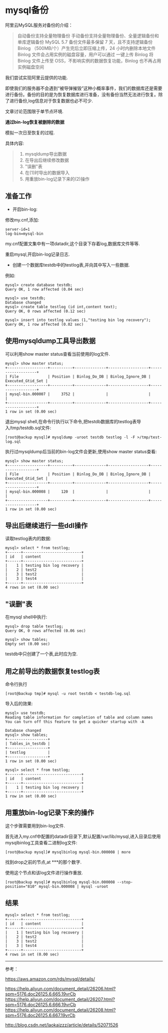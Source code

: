 # mysql备份

阿里云MySQL服务对备份的介绍：

>自动备份支持全量物理备份
>手动备份支持全量物理备份、全量逻辑备份和单库逻辑备份
>MySQL 5.7 备份文件最多保留 7 天，且不支持逻辑备份
>Binlog （500MB/个）产生完后立即压缩上传，24 小时内删除本地文件
>Binlog 文件会占用实例的磁盘容量，用户可以通过 一键上传 Binlog 将 Binlog 文件上传至 OSS，不影响实例的数据恢复功能，Binlog 也不再占用实例磁盘空间

我们尝试实现阿里云提供的功能.

即使我们的服务器不会遇到“被导弹摧毁”这种小概率事件，我们的数据库还是需要进行备份。备份的目的是为恢复数据库进行准备，没有备份当然无法进行恢复。除了进行备份,log信息对于恢复数据也必不可少.

文章讨论范围限于单节点环境.

**通过bin-log恢复被删除的数据**

模拟一次日至恢复的过程.

具体内容:
>1. mysqldump导出数据
>2. 在导出后继续修改数据
>3. "误删"表
>4. 在(1)时导出的数据导入
>5. 用重放bin-log记录下来的(2)操作


## 准备工作

- 开启bin-log:

修改my.cnf,添加:

```
server-id=1
log-bin=mysql-bin
```

my.cnf配置文集中有一项datadir,这个目录下存着log,数据库文件等等.

重启mysql,开启bin-log记录日志.

- 创建一个数据库testdb中的testlog表,并向其中写入一些数据.

例如:
```
mysql> create database testdb;
Query OK, 1 row affected (0.04 sec)

mysql> use testdb;
Database changed
mysql> create table testlog (id int,content text);
Query OK, 0 rows affected (0.12 sec)

mysql> insert into testlog values (1,"testing bin log recovery");
Query OK, 1 row affected (0.02 sec)
```


## 使用mysqldump工具导出数据

可以利用show master status查看当前使用的log文件.
```
mysql> show master status;
+------------------+----------+--------------+------------------+-------------------+
| File             | Position | Binlog_Do_DB | Binlog_Ignore_DB | Executed_Gtid_Set |
+------------------+----------+--------------+------------------+-------------------+
| mysql-bin.000007 |     3752 |              |                  |                   |
+------------------+----------+--------------+------------------+-------------------+
1 row in set (0.00 sec)
```

退出mysql shell,在命令行执行以下命令,把testdb数据库的testlog表导入/tmp/testdb.sql文件:
```
[root@backup mysql]# mysqldump -uroot testdb testlog -l -F >/tmp/test-log.sql
```

执行过mysqldump后当前的bin-log文件会更新,使用show master status查看:
```
mysql> show master status;
+------------------+----------+--------------+------------------+-------------------+
| File             | Position | Binlog_Do_DB | Binlog_Ignore_DB | Executed_Gtid_Set |
+------------------+----------+--------------+------------------+-------------------+
| mysql-bin.000008 |     120  |              |                  |                   |
+------------------+----------+--------------+------------------+-------------------+
1 row in set (0.00 sec)
```

## 导出后继续进行一些ddl操作

读取testlog表内的数据:

```
mysql> select * from testlog;
+------+--------------------------+
| id   | content                  |
+------+--------------------------+
|    1 | testing bin log recovery |
|    2 | test2                    |
|    3 | test2                    |
|    3 | test4                    |
+------+--------------------------+
4 rows in set (0.00 sec)

```

## "误删"表

在mysql shell中执行:
```
mysql> drop table testlog;
Query OK, 0 rows affected (0.06 sec)

mysql> show tables;
Empty set (0.00 sec)
```

testdb中只创建了一个表,此时应为空.

## 用之前导出的数据恢复testlog表

命令行执行
```
[root@backup tmp]# mysql -u root testdb < testdb-log.sql
```

导入后的效果:
```
mysql> use testdb;
Reading table information for completion of table and column names
You can turn off this feature to get a quicker startup with -A

Database changed
mysql> show tables;
+------------------+
| Tables_in_testdb |
+------------------+
| testlog          |
+------------------+
1 row in set (0.00 sec)

mysql> select * from testlog;
+------+--------------------------+
| id   | content                  |
+------+--------------------------+
|    1 | testing bin log recovery |
+------+--------------------------+
1 row in set (0.00 sec)
```

## 用重放bin-log记录下来的操作

这个步骤需要用到bin-log文件.

首先进入my.cnf中配置的datadir目录下,默认配置/var/lib/mysql,进入目录后使用mysqlbinlog工具查看二进制log文件:

```
[root@backup mysql]# mysqlbinlog mysql-bin.000008 | more
```
找到drop之前的节点,at ***的那个数字.

使用这个节点和该log文件进行操作重放.

```
[root@backup mysql]# mysqlbinlog mysql-bin.000008 --stop-position="810" mysql-bin.000008 | mysql -uroot
```

## 结果
```
mysql> select * from testlog;
+------+--------------------------+
| id   | content                  |
+------+--------------------------+
|    1 | testing bin log recovery |
|    2 | test2                    |
|    3 | test2                    |
|    3 | test4                    |
+------+--------------------------+
4 rows in set (0.00 sec)

```

---
参考：

https://aws.amazon.com/rds/mysql/details/

https://help.aliyun.com/document_detail/26206.html?spm=5176.doc26125.6.665.19vrCb
https://help.aliyun.com/document_detail/26207.html?spm=5176.doc26125.6.666.19vrCb
https://help.aliyun.com/document_detail/26208.html?spm=5176.doc26125.6.667.19vrCb

http://blog.csdn.net/laokaizzz/article/details/52071526
